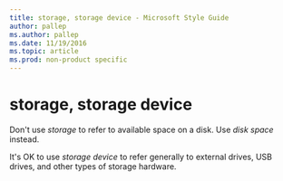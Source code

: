 ```yaml
---
title: storage, storage device - Microsoft Style Guide
author: pallep
ms.author: pallep
ms.date: 11/19/2016
ms.topic: article
ms.prod: non-product specific
---
```


# storage, storage device

Don't use *storage* to refer to available space on a disk. Use *disk space* instead. 

It's OK to use *storage device* to refer generally to external drives, USB drives, and other types of storage hardware. 
